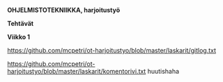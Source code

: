 **OHJELMISTOTEKNIIKKA, harjoitustyö**

**Tehtävät**

**Viikko 1**

https://github.com/mcpetri/ot-harjoitustyo/blob/master/laskarit/gitlog.txt

https://github.com/mcpetri/ot-harjoitustyo/blob/master/laskarit/komentorivi.txt
huutishaha

